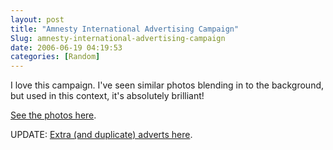 ```yaml
---
layout: post
title: "Amnesty International Advertising Campaign"
Slug: amnesty-international-advertising-campaign
date: 2006-06-19 04:19:53
categories: [Random]
---
```

I love this campaign. I've seen similar photos blending in to the background, but used in this context, it's absolutely brilliant!

[See the photos here](http://blogger.xs4all.nl/marcg/archive/2006/05/31/96850.aspx).

UPDATE: [Extra (and duplicate) adverts here](http://commercial-archive.com/129885.php).
